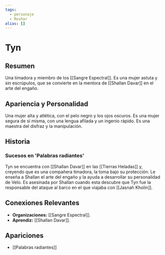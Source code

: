 ```yaml
---
tags:
  - personaje
  - Roshar
alias: []
---
```


# Tyn

## Resumen
Una timadora y miembro de los [[Sangre Espectral]]. Es una mujer astuta y sin escrúpulos, que se convierte en la mentora de [[Shallan Davar]] en el arte del engaño.

## Apariencia y Personalidad
Una mujer alta y atlética, con el pelo negro y los ojos oscuros. Es una mujer segura de sí misma, con una lengua afilada y un ingenio rápido. Es una maestra del disfraz y la manipulación.

## Historia
### Sucesos en 'Palabras radiantes'
Tyn se encuentra con [[Shallan Davar]] en las [[Tierras Heladas]] y, creyendo que es una compañera timadora, la toma bajo su protección. Le enseña a Shallan el arte del engaño y la ayuda a desarrollar su personalidad de Velo. Es asesinada por Shallan cuando esta descubre que Tyn fue la responsable del ataque al barco en el que viajaba con [[Jasnah Kholin]].

## Conexiones Relevantes
* **Organizaciones:** [[Sangre Espectral]].
* **Aprendiz:** [[Shallan Davar]].

## Apariciones
* [[Palabras radiantes]]
